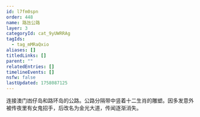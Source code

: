 ```yaml
---
id: l7fm0spn
order: 448
name: 路氹公路
layer: 3
categoryId: cat_9yUWRRAg
tagIds:
  - tag_mMRaQxio
aliases: []
titledLinks: []
parent: ""
relatedEntries: []
timelineEvents: []
nsfw: false
lastUpdated: 1758087125
---
```


连接澳门凼仔岛和路环岛的公路。公路分隔带中竖着十二生肖的雕塑。因多发意外被传夜里有女鬼招手，后改名为金光大道，传闻逐渐消失。